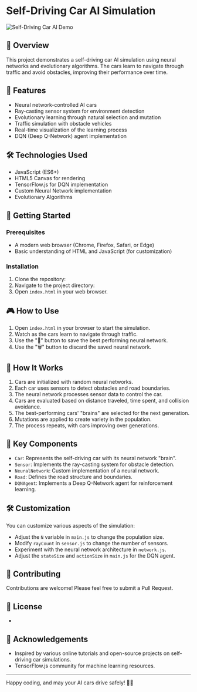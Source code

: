 # Self-Driving Car AI Simulation

![Self-Driving Car AI Demo](https://youtu.be/-WbLeueDsLU)

## 🚗 Overview

This project demonstrates a self-driving car AI simulation using neural networks and evolutionary algorithms. The cars learn to navigate through traffic and avoid obstacles, improving their performance over time.

## 🚀 Features

- Neural network-controlled AI cars
- Ray-casting sensor system for environment detection
- Evolutionary learning through natural selection and mutation
- Traffic simulation with obstacle vehicles
- Real-time visualization of the learning process
- DQN (Deep Q-Network) agent implementation

## 🛠 Technologies Used

- JavaScript (ES6+)
- HTML5 Canvas for rendering
- TensorFlow.js for DQN implementation
- Custom Neural Network implementation
- Evolutionary Algorithms

## 🏁 Getting Started

### Prerequisites

- A modern web browser (Chrome, Firefox, Safari, or Edge)
- Basic understanding of HTML and JavaScript (for customization)

### Installation

1. Clone the repository:
2. Navigate to the project directory:
3. Open `index.html` in your web browser.

## 🎮 How to Use

1. Open `index.html` in your browser to start the simulation.
2. Watch as the cars learn to navigate through traffic.
3. Use the "💾" button to save the best performing neural network.
4. Use the "🗑️" button to discard the saved neural network.

## 🧠 How It Works

1. Cars are initialized with random neural networks.
2. Each car uses sensors to detect obstacles and road boundaries.
3. The neural network processes sensor data to control the car.
4. Cars are evaluated based on distance traveled, time spent, and collision avoidance.
5. The best-performing cars' "brains" are selected for the next generation.
6. Mutations are applied to create variety in the population.
7. The process repeats, with cars improving over generations.

## 🔑 Key Components

- `Car`: Represents the self-driving car with its neural network "brain".
- `Sensor`: Implements the ray-casting system for obstacle detection.
- `NeuralNetwork`: Custom implementation of a neural network.
- `Road`: Defines the road structure and boundaries.
- `DQNAgent`: Implements a Deep Q-Network agent for reinforcement learning.

## 🛠 Customization

You can customize various aspects of the simulation:

- Adjust the `N` variable in `main.js` to change the population size.
- Modify `rayCount` in `sensor.js` to change the number of sensors.
- Experiment with the neural network architecture in `network.js`.
- Adjust the `stateSize` and `actionSize` in `main.js` for the DQN agent.

## 🤝 Contributing

Contributions are welcome! Please feel free to submit a Pull Request.

## 📜 License
-

## 🙏 Acknowledgements

- Inspired by various online tutorials and open-source projects on self-driving car simulations.
- TensorFlow.js community for machine learning resources.

---

Happy coding, and may your AI cars drive safely! 🚗💨
